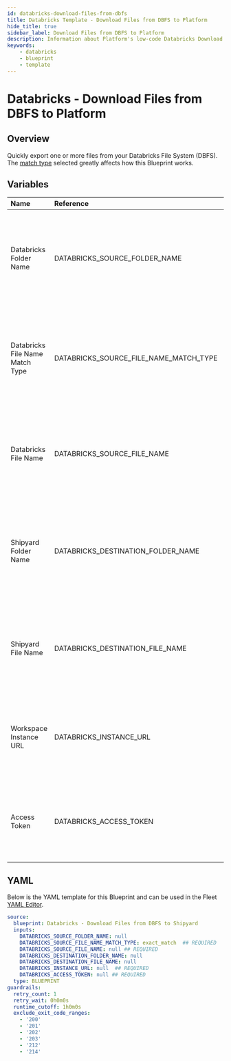 ```yaml
---
id: databricks-download-files-from-dbfs
title: Databricks Template - Download Files from DBFS to Platform
hide_title: true
sidebar_label: Download Files from DBFS to Platform
description: Information about Platform's low-code Databricks Download Files from DBFS to Platform blueprint. Quickly export one or more files from your Databricks File System (DBFS).  
keywords:
    - databricks
    - blueprint
    - template
---
```


# Databricks - Download Files from DBFS to Platform

## Overview
Quickly export one or more files from your Databricks File System (DBFS). The [match type](https://www.shipyardapp.com/docs/reference/blueprint-library/match-type/) selected greatly affects how this Blueprint works.


## Variables

| Name | Reference | Type | Required | Default | Options | Description |
|:-----|:----------|:-----|:---------|:--------|:--------|:------------|
| Databricks Folder Name | DATABRICKS_SOURCE_FOLDER_NAME  | Alphanumeric |:heavy_minus_sign: | - | - | Name of the folder where the file is stored in the Databricks File System (DBFS). If left blank, looks in the /FileStore/. |
| Databricks File Name Match Type | DATABRICKS_SOURCE_FILE_NAME_MATCH_TYPE  | Select |:white_check_mark: | `exact_match` | Exact Match: `exact_match`<br></br><br></br>Regex Match: `regex_match`<br></br><br></br> | Determines if the text in "Databricks File Name" will look for one file with exact match, or multiple files using regex. |
| Databricks File Name | DATABRICKS_SOURCE_FILE_NAME  | Alphanumeric |:white_check_mark: | - | - | Name of the target file in the Databricks File System (DBFS). Can be regex if "Match Type" is set accordingly. |
| Shipyard Folder Name | DATABRICKS_DESTINATION_FOLDER_NAME  | Alphanumeric |:heavy_minus_sign: | - | - | Folder where the file(s) should be downloaded on Platform. Leaving blank will place the file in the home directory. |
| Shipyard File Name | DATABRICKS_DESTINATION_FILE_NAME  | Alphanumeric |:heavy_minus_sign: | - | - | What to name the file(s) being downloaded on Platform. If left blank, defaults to the original file name(s). |
| Workspace Instance URL | DATABRICKS_INSTANCE_URL  | Alphanumeric |:white_check_mark: | - | - | The subdomain, domain, and top-level domain (TLD) of your Databricks Workspace URL. |
| Access Token | DATABRICKS_ACCESS_TOKEN  | Password |:white_check_mark: | - | - | The personal access token associated with the provided Workspace Instance. |


## YAML
Below is the YAML template for this Blueprint and can be used in the Fleet [YAML Editor](../../reference/fleets/yaml-editor.md).
```yaml
source:
  blueprint: Databricks - Download Files from DBFS to Shipyard
  inputs:
    DATABRICKS_SOURCE_FOLDER_NAME: null
    DATABRICKS_SOURCE_FILE_NAME_MATCH_TYPE: exact_match  ## REQUIRED
    DATABRICKS_SOURCE_FILE_NAME: null ## REQUIRED
    DATABRICKS_DESTINATION_FOLDER_NAME: null
    DATABRICKS_DESTINATION_FILE_NAME: null
    DATABRICKS_INSTANCE_URL: null  ## REQUIRED
    DATABRICKS_ACCESS_TOKEN: null ## REQUIRED
  type: BLUEPRINT
guardrails:
  retry_count: 1
  retry_wait: 0h0m0s
  runtime_cutoff: 1h0m0s
  exclude_exit_code_ranges:
    - '200'
    - '201'
    - '202'
    - '203'
    - '212'
    - '214'

```
